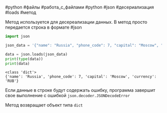 #python #файлы #работа_с_файлами #python #json #десериализация #loads #метод


Метод используется для десереализации данных. В метод просто передается строка в формате #json 
```python
import json

json_data = '{"name": "Russia", "phone_code": 7, "capital": "Moscow", "currency": "RUB"}'

data = json.loads(json_data)
print(type(data))
print(data)
```
```
<class 'dict'>
{'name': 'Russia', 'phone_code': 7, 'capital': 'Moscow', 'currency': 'RUB'}
```
Если данные в строке будут содержать ошибку, программа завершит свое выполнение с ошибкой `json.decoder.JSONDecodeError`

Метод возвращает объект типа `dict`
